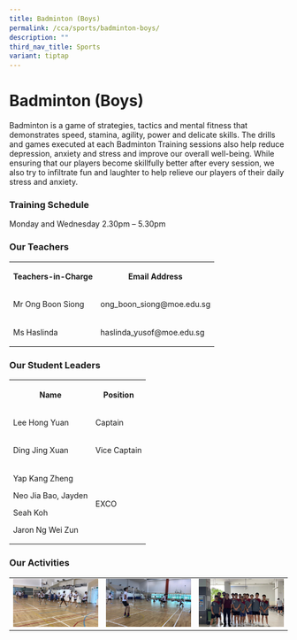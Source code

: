 ```yaml
---
title: Badminton (Boys)
permalink: /cca/sports/badminton-boys/
description: ""
third_nav_title: Sports
variant: tiptap
---
```

<h1><strong>Badminton (Boys)</strong></h1>
<p>Badminton is a game of strategies, tactics and mental fitness that demonstrates
speed, stamina, agility, power and delicate skills. The drills and games
executed at each Badminton Training sessions also help reduce depression,
anxiety and stress and improve our overall well-being. While ensuring that
our players become skillfully better after every session, we also try to
infiltrate fun and laughter to help relieve our players of their daily
stress and anxiety.&nbsp;</p>
<h3><strong>Training Schedule</strong></h3>
<p>Monday and Wednesday 2.30pm – 5.30pm</p>
<h3><strong>Our Teachers</strong></h3>
<table style="minWidth: 50px">
<colgroup>
<col>
<col>
</colgroup>
<tbody>
<tr>
<th rowspan="1" colspan="1">
<p>Teachers-in-Charge</p>
</th>
<th rowspan="1" colspan="1">
<p>Email Address</p>
</th>
</tr>
<tr>
<td rowspan="1" colspan="1">
<p>Mr Ong Boon Siong</p>
</td>
<td rowspan="1" colspan="1">
<p>ong_boon_siong@moe.edu.sg</p>
</td>
</tr>
<tr>
<td rowspan="1" colspan="1">
<p>Ms Haslinda</p>
</td>
<td rowspan="1" colspan="1">
<p>haslinda_yusof@moe.edu.sg</p>
</td>
</tr>
</tbody>
</table>
<h3><strong>Our Student Leaders</strong></h3>
<table style="minWidth: 50px">
<colgroup>
<col>
<col>
</colgroup>
<tbody>
<tr>
<th rowspan="1" colspan="1">
<p>Name</p>
</th>
<th rowspan="1" colspan="1">
<p>Position</p>
</th>
</tr>
<tr>
<td rowspan="1" colspan="1">
<p>Lee Hong Yuan</p>
</td>
<td rowspan="1" colspan="1">
<p>Captain</p>
</td>
</tr>
<tr>
<td rowspan="1" colspan="1">
<p>Ding Jing Xuan</p>
</td>
<td rowspan="1" colspan="1">
<p>Vice Captain</p>
</td>
</tr>
<tr>
<td rowspan="1" colspan="1">
<p>Yap Kang Zheng</p>
<p>Neo Jia Bao, Jayden</p>
<p>Seah Koh</p>
<p>Jaron Ng Wei Zun</p>
</td>
<td rowspan="1" colspan="1">
<p>EXCO</p>
</td>
</tr>
</tbody>
</table>
<h3><strong>Our Activities</strong></h3>
<table style="minWidth: 75px">
<colgroup>
<col>
<col>
<col>
</colgroup>
<tbody>
<tr>
<td rowspan="1" colspan="1">
<div class="isomer-image-wrapper">
<img style="width: 100%" height="auto" width="100%" alt="" src="/images/Cca/Badminton%20(Boys)/Training%201.jpg">
</div>
</td>
<td rowspan="1" colspan="1">
<div class="isomer-image-wrapper">
<img style="width: 100%" height="auto" width="100%" alt="" src="/images/Cca/Badminton%20(Boys)/Training%202.jpg">
</div>
</td>
<td rowspan="1" colspan="1">
<div class="isomer-image-wrapper">
<img style="width: 100%" height="auto" width="100%" alt="" src="/images/Cca/Badminton%20(Boys)/Our%20School%20Team.jpeg">
</div>
</td>
</tr>
</tbody>
</table>
<p></p>